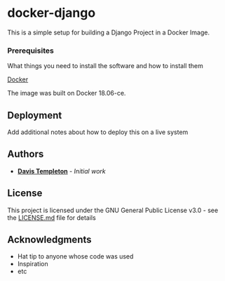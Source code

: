 # docker-django

This is a simple setup for building a Django Project in a Docker Image.

### Prerequisites

What things you need to install the software and how to install them

[Docker](https://www.docker.com/)

The image was built on Docker 18.06-ce.

## Deployment

Add additional notes about how to deploy this on a live system

## Authors

* **[Davis Templeton](https://github.com/BashfulBandit)** - *Initial work*

## License

This project is licensed under the GNU General Public License v3.0 - see the [LICENSE.md](LICENSE.md) file for details

## Acknowledgments

* Hat tip to anyone whose code was used
* Inspiration
* etc
